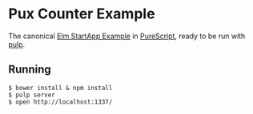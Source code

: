 # Pux Counter Example

The canonical [Elm StartApp Example](https://github.com/evancz/start-app) in
[PureScript](http://www.purescript.org), ready to be run with
[pulp](https://github.com/bodil/pulp).

## Running

```
$ bower install & npm install
$ pulp server
$ open http://localhost:1337/
```
